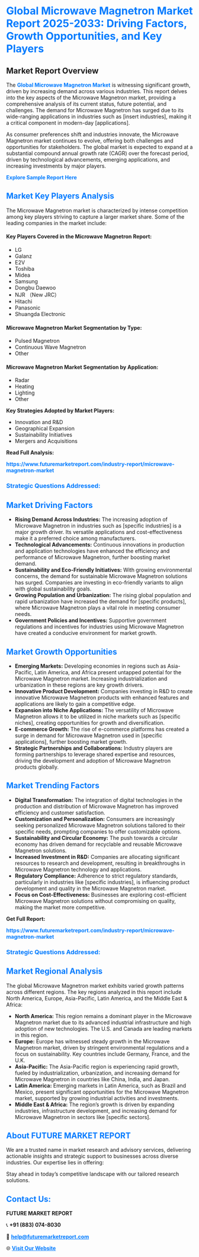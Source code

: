 <h1 style="color: #007BFF;">Global Microwave Magnetron Market Report 2025-2033: Driving Factors, Growth Opportunities, and Key Players</h1>

<section id="overview">
<h2>Market Report Overview</h2>
<p>The <a href="https://www.futuremarketreport.com/industry-report/microwave-magnetron-market" style="color: #007BFF; text-decoration: none;"><strong>Global Microwave Magnetron Market</strong></a> is witnessing significant growth, driven by increasing demand across various industries. This report delves into the key aspects of the Microwave Magnetron market, providing a comprehensive analysis of its current status, future potential, and challenges. The demand for Microwave Magnetron has surged due to its wide-ranging applications in industries such as [insert industries], making it a critical component in modern-day [applications].</p>
<p>As consumer preferences shift and industries innovate, the Microwave Magnetron market continues to evolve, offering both challenges and opportunities for stakeholders. The global market is expected to expand at a substantial compound annual growth rate (CAGR) over the forecast period, driven by technological advancements, emerging applications, and increasing investments by major players.</p>
</section>

<section id="overview">
<p><a href="https://www.futuremarketreport.com/request-sample/reportId=82008" style="color: #007BFF; text-decoration: none;"><strong>Explore Sample Report Here</strong></a></p>
</section>

<section id="key-players">
<h2 style="color: #007BFF;">Market Key Players Analysis</h2>
<p>The Microwave Magnetron market is characterized by intense competition among key players striving to capture a larger market share. Some of the leading companies in the market include:</p>
<h4>Key Players Covered in the Microwave Magnetron Report:</h4>
<ul><li>LG</li><li>Galanz</li><li>E2V</li><li>Toshiba</li><li>Midea</li><li>Samsung</li><li>Dongbu Daewoo</li><li>NJR （New JRC）</li><li>Hitachi</li><li>Panasonic</li><li>Shuangda Electronic</li></ul>
<h4>Microwave Magnetron Market Segmentation by Type:</h4>
<ul><li>Pulsed Magnetron</li><li>Continuous Wave Magnetron</li><li>Other</li></ul>

<h4>Microwave Magnetron Market Segmentation by Application:</h4>
<ul><li>Radar</li><li>Heating</li><li>Lighting</li><li>Other</li></ul>
<p><strong>Key Strategies Adopted by Market Players:</strong></p>
<ul>
<li>Innovation and R&D</li>
<li>Geographical Expansion</li>
<li>Sustainability Initiatives</li>
<li>Mergers and Acquisitions</li>
</ul>
</section>

<section>
<p><strong>Read Full Analysis: </strong></p><a href="https://www.futuremarketreport.com/industry-report/microwave-magnetron-market" style="color: #007BFF; text-decoration: none;"><strong>https://www.futuremarketreport.com/industry-report/microwave-magnetron-market</strong></a>
<h3 style="color: #007BFF;">Strategic Questions Addressed:</h3>
</section>

<section id="driving-factors">
<h2 style="color: #007BFF;">Market Driving Factors</h2>
<ul>
<li><strong>Rising Demand Across Industries:</strong> The increasing adoption of Microwave Magnetron in industries such as [specific industries] is a major growth driver. Its versatile applications and cost-effectiveness make it a preferred choice among manufacturers.</li>
<li><strong>Technological Advancements:</strong> Continuous innovations in production and application technologies have enhanced the efficiency and performance of Microwave Magnetron, further boosting market demand.</li>
<li><strong>Sustainability and Eco-Friendly Initiatives:</strong> With growing environmental concerns, the demand for sustainable Microwave Magnetron solutions has surged. Companies are investing in eco-friendly variants to align with global sustainability goals.</li>
<li><strong>Growing Population and Urbanization:</strong> The rising global population and rapid urbanization have increased the demand for [specific products], where Microwave Magnetron plays a vital role in meeting consumer needs.</li>
<li><strong>Government Policies and Incentives:</strong> Supportive government regulations and incentives for industries using Microwave Magnetron have created a conducive environment for market growth.</li>
</ul>
</section>

<section id="growth-opportunities">
<h2 style="color: #007BFF;">Market Growth Opportunities</h2>
<ul>
<li><strong>Emerging Markets:</strong> Developing economies in regions such as Asia-Pacific, Latin America, and Africa present untapped potential for the Microwave Magnetron market. Increasing industrialization and urbanization in these regions are key growth drivers.</li>
<li><strong>Innovative Product Development:</strong> Companies investing in R&D to create innovative Microwave Magnetron products with enhanced features and applications are likely to gain a competitive edge.</li>
<li><strong>Expansion into Niche Applications:</strong> The versatility of Microwave Magnetron allows it to be utilized in niche markets such as [specific niches], creating opportunities for growth and diversification.</li>
<li><strong>E-commerce Growth:</strong> The rise of e-commerce platforms has created a surge in demand for Microwave Magnetron used in [specific applications], further boosting market growth.</li>
<li><strong>Strategic Partnerships and Collaborations:</strong> Industry players are forming partnerships to leverage shared expertise and resources, driving the development and adoption of Microwave Magnetron products globally.</li>
</ul>
</section>

<section id="trending-factors">
<h2 style="color: #007BFF;">Market Trending Factors</h2>
<ul>
<li><strong>Digital Transformation:</strong> The integration of digital technologies in the production and distribution of Microwave Magnetron has improved efficiency and customer satisfaction.</li>
<li><strong>Customization and Personalization:</strong> Consumers are increasingly seeking personalized Microwave Magnetron solutions tailored to their specific needs, prompting companies to offer customizable options.</li>
<li><strong>Sustainability and Circular Economy:</strong> The push towards a circular economy has driven demand for recyclable and reusable Microwave Magnetron solutions.</li>
<li><strong>Increased Investment in R&D:</strong> Companies are allocating significant resources to research and development, resulting in breakthroughs in Microwave Magnetron technology and applications.</li>
<li><strong>Regulatory Compliance:</strong> Adherence to strict regulatory standards, particularly in industries like [specific industries], is influencing product development and quality in the Microwave Magnetron market.</li>
<li><strong>Focus on Cost-Effectiveness:</strong> Businesses are exploring cost-efficient Microwave Magnetron solutions without compromising on quality, making the market more competitive.</li>
</ul>
</section>

<section>
<p><strong>Get Full Report: </strong></p><a href="https://www.futuremarketreport.com/industry-report/microwave-magnetron-market" style="color: #007BFF; text-decoration: none;"><strong>https://www.futuremarketreport.com/industry-report/microwave-magnetron-market</strong></a>
<h3 style="color: #007BFF;">Strategic Questions Addressed:</h3>
</section>


<section id="regional-analysis">
<h2 style="color: #007BFF;">Market Regional Analysis</h2>
<p>The global Microwave Magnetron market exhibits varied growth patterns across different regions. The key regions analyzed in this report include North America, Europe, Asia-Pacific, Latin America, and the Middle East & Africa:</p>
<ul>
<li><strong>North America:</strong> This region remains a dominant player in the Microwave Magnetron market due to its advanced industrial infrastructure and high adoption of new technologies. The U.S. and Canada are leading markets in this region.</li>
<li><strong>Europe:</strong> Europe has witnessed steady growth in the Microwave Magnetron market, driven by stringent environmental regulations and a focus on sustainability. Key countries include Germany, France, and the U.K.</li>
<li><strong>Asia-Pacific:</strong> The Asia-Pacific region is experiencing rapid growth, fueled by industrialization, urbanization, and increasing demand for Microwave Magnetron in countries like China, India, and Japan.</li>
<li><strong>Latin America:</strong> Emerging markets in Latin America, such as Brazil and Mexico, present significant opportunities for the Microwave Magnetron market, supported by growing industrial activities and investments.</li>
<li><strong>Middle East & Africa:</strong> The region’s growth is driven by expanding industries, infrastructure development, and increasing demand for Microwave Magnetron in sectors like [specific sectors].</li>
</ul>
</section>

<footer>
<h2 style="color: #007BFF;">About FUTURE MARKET REPORT</h2>
<p>We are a trusted name in market research and advisory services, delivering actionable insights and strategic support to businesses across diverse industries. Our expertise lies in offering:</p>

<p>Stay ahead in today’s competitive landscape with our tailored research solutions.</p>

<h2 style="color: #007BFF;">Contact Us:</h2>
<p><strong>FUTURE MARKET REPORT</strong></p>
<p>📞 <strong>+91 (883) 074-8030</strong></p>
<p>📧 <strong><a href="mailto:help@futuremarketreport.com" style="color: #007BFF;">help@futuremarketreport.com</a></strong></p>
<p>🌐 <strong><a href="https://www.futuremarketreport.com/" style="color: #007BFF;">Visit Our Website</a></strong></p>
</footer>